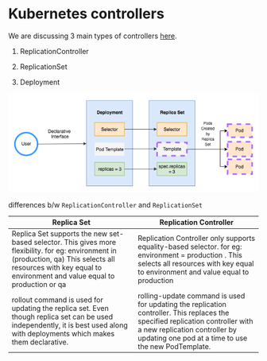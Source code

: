 # Kubernetes controllers

We are discussing 3 main types of controllers [here](https://www.mirantis.com/blog/kubernetes-replication-controller-replica-set-and-deployments-understanding-replication-options/).

1. ReplicationController

2. ReplicationSet

3. Deployment

![deployment-replicaset](../../../images/Deployment-replicaset.jpeg)

differences b/w `ReplicationController` and `ReplicationSet`


|Replica Set|Replication Controller|
|-----------|----------------------|
|Replica Set supports the new set-based selector. This gives more flexibility. for eg: environment in (production, qa) This selects all resources with key equal to environment and value equal to production or qa |Replication Controller only supports equality-based selector. for eg: environment = production . This selects all resources with key equal to environment and value equal to production|
|rollout command is used for updating the replica set. Even though replica set can be used independently, it is best used along with deployments  which makes them declarative. | rolling-update command is used for updating the replication controller. This replaces the specified replication controller with a new replication controller by updating one pod at a time to use the new PodTemplate.|
